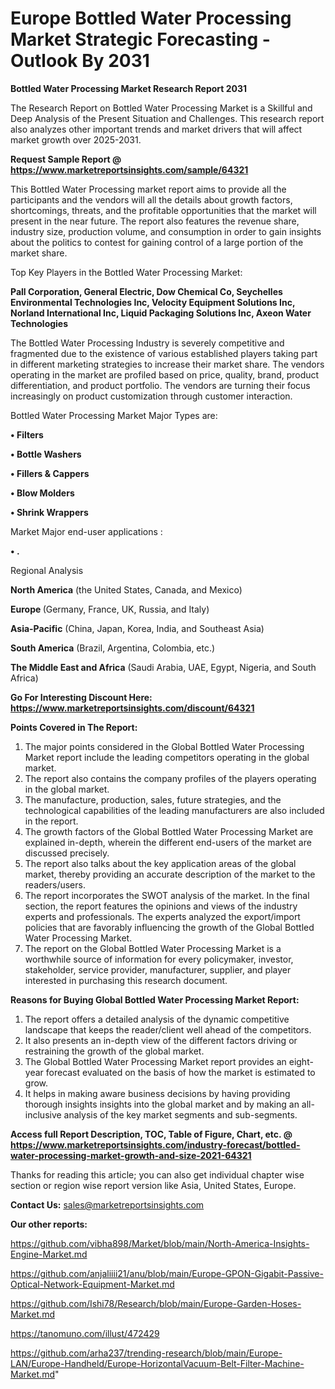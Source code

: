# Europe Bottled Water Processing Market Strategic Forecasting - Outlook By 2031

<strong>Bottled Water Processing Market Research Report 2031</strong>

The Research Report on Bottled Water Processing Market is a Skillful and Deep Analysis of the Present Situation and Challenges. This research report also analyzes other important trends and market drivers that will affect market growth over 2025-2031.

<strong>Request Sample Report @ <a href=https://www.marketreportsinsights.com/sample/64321>https://www.marketreportsinsights.com/sample/64321</a></strong>

This Bottled Water Processing market report aims to provide all the participants and the vendors will all the details about growth factors, shortcomings, threats, and the profitable opportunities that the market will present in the near future. The report also features the revenue share, industry size, production volume, and consumption in order to gain insights about the politics to contest for gaining control of a large portion of the market share.

Top Key Players in the Bottled Water Processing Market:

<strong>Pall Corporation, General Electric, Dow Chemical Co, Seychelles Environmental Technologies Inc, Velocity Equipment Solutions Inc, Norland International Inc, Liquid Packaging Solutions Inc, Axeon Water Technologies</strong>

The Bottled Water Processing Industry is severely competitive and fragmented due to the existence of various established players taking part in different marketing strategies to increase their market share. The vendors operating in the market are profiled based on price, quality, brand, product differentiation, and product portfolio. The vendors are turning their focus increasingly on product customization through customer interaction.

Bottled Water Processing Market Major Types are:

<strong>• Filters

• Bottle Washers

• Fillers & Cappers

• Blow Molders

• Shrink Wrappers</strong>

Market Major end-user applications :

<strong>• .</strong>

Regional Analysis

</u><strong><b>North America</b></strong> (the United States, Canada, and Mexico)

<strong><b>Europe </b></strong>(Germany, France, UK, Russia, and Italy)

<strong><b>Asia-Pacific</b></strong> (China, Japan, Korea, India, and Southeast Asia)

<strong><b>South America</b></strong> (Brazil, Argentina, Colombia, etc.)

<strong><b>The Middle East and Africa</b></strong> (Saudi Arabia, UAE, Egypt, Nigeria, and South Africa)

<strong>Go For Interesting Discount Here: <a href=https://www.marketreportsinsights.com/discount/64321>https://www.marketreportsinsights.com/discount/64321</a></strong>

<strong>Points Covered in The Report:</strong>
<ol>
  <li>The major points considered in the Global Bottled Water Processing Market report include the leading competitors operating in the global market.</li>
  <li>The report also contains the company profiles of the players operating in the global market.</li>
  <li>The manufacture, production, sales, future strategies, and the technological capabilities of the leading manufacturers are also included in the report.</li>
  <li>The growth factors of the Global Bottled Water Processing Market are explained in-depth, wherein the different end-users of the market are discussed precisely.</li>
  <li>The report also talks about the key application areas of the global market, thereby providing an accurate description of the market to the readers/users.</li>
  <li>The report incorporates the SWOT analysis of the market. In the final section, the report features the opinions and views of the industry experts and professionals. The experts analyzed the export/import policies that are favorably influencing the growth of the Global Bottled Water Processing Market.</li>
  <li>The report on the Global Bottled Water Processing Market is a worthwhile source of information for every policymaker, investor, stakeholder, service provider, manufacturer, supplier, and player interested in purchasing this research document.</li>
</ol>
<strong>Reasons for Buying Global Bottled Water Processing Market Report:</strong>

<ol>
  <li>The report offers a detailed analysis of the dynamic competitive landscape that keeps the reader/client well ahead of the competitors.</li>
  <li>It also presents an in-depth view of the different factors driving or restraining the growth of the global market.</li>
  <li>The Global Bottled Water Processing Market report provides an eight-year forecast evaluated on the basis of how the market is estimated to grow.</li>
  <li>It helps in making aware business decisions by having providing thorough insights insights into the global market and by making an all-inclusive analysis of the key market segments and sub-segments.</li>
</ol>
<strong>Access full Report Description, TOC, Table of Figure, Chart, etc. @ <a href=https://www.marketreportsinsights.com/industry-forecast/bottled-water-processing-market-growth-and-size-2021-64321>https://www.marketreportsinsights.com/industry-forecast/bottled-water-processing-market-growth-and-size-2021-64321</a></strong>


Thanks for reading this article; you can also get individual chapter wise section or region wise report version like Asia, United States, Europe.

<strong>Contact Us:</strong>
sales@marketreportsinsights.com

<strong>Our other reports:</strong>

<a href=https://github.com/vibha898/Market/blob/main/North-America-Insights-Engine-Market.md>https://github.com/vibha898/Market/blob/main/North-America-Insights-Engine-Market.md</a>

<a href=https://github.com/anjaliiii21/anu/blob/main/Europe-GPON-Gigabit-Passive-Optical-Network-Equipment-Market.md>https://github.com/anjaliiii21/anu/blob/main/Europe-GPON-Gigabit-Passive-Optical-Network-Equipment-Market.md</a>

<a href=https://github.com/Ishi78/Research/blob/main/Europe-Garden-Hoses-Market.md>https://github.com/Ishi78/Research/blob/main/Europe-Garden-Hoses-Market.md</a>

<a href=https://tanomuno.com/illust/472429>https://tanomuno.com/illust/472429</a>

<a href=https://github.com/arha237/trending-research/blob/main/Europe-LAN/Europe-Handheld/Europe-HorizontalVacuum-Belt-Filter-Machine-Market.md>https://github.com/arha237/trending-research/blob/main/Europe-LAN/Europe-Handheld/Europe-HorizontalVacuum-Belt-Filter-Machine-Market.md</a>"
